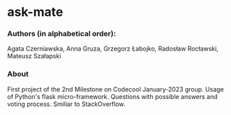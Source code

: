 # ask-mate

### Authors (in alphabetical order):
Agata Czerniawska, Anna Gruza, Grzegorz Łabojko, Radosław Rocławski, Mateusz Szałapski

### About
First project of the 2nd Milestone on Codecool January-2023 group. 
Usage of Python's flask micro-framework.
Questions with possible answers and voting process.
Smiliar to StackOverflow.  
